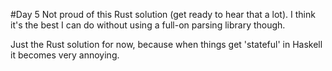#Day 5
Not proud of this Rust solution (get ready to hear that a lot). I think it's the best I
can do without using a full-on parsing library though.

Just the Rust solution for now, because when things get 'stateful' in Haskell it becomes
very annoying.

